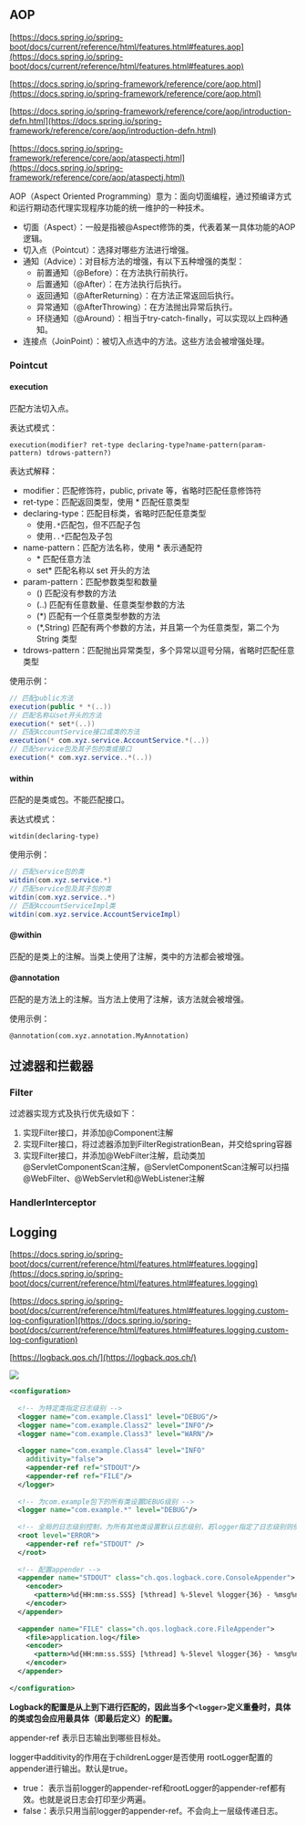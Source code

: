 ## AOP

[https://docs.spring.io/spring-boot/docs/current/reference/html/features.html#features.aop](https://docs.spring.io/spring-boot/docs/current/reference/html/features.html#features.aop)

[https://docs.spring.io/spring-framework/reference/core/aop.html](https://docs.spring.io/spring-framework/reference/core/aop.html)

[https://docs.spring.io/spring-framework/reference/core/aop/introduction-defn.html](https://docs.spring.io/spring-framework/reference/core/aop/introduction-defn.html)

[https://docs.spring.io/spring-framework/reference/core/aop/ataspectj.html](https://docs.spring.io/spring-framework/reference/core/aop/ataspectj.html)

AOP（Aspect Oriented Programming）意为：面向切面编程，通过预编译方式和运行期动态代理实现程序功能的统一维护的一种技术。

* 切面（Aspect）：一般是指被@Aspect修饰的类，代表着某一具体功能的AOP逻辑。
* 切入点（Pointcut）：选择对哪些方法进行增强。
* 通知（Advice）：对目标方法的增强，有以下五种增强的类型：
    * 前置通知（@Before）：在方法执行前执行。
    * 后置通知（@After）：在方法执行后执行。
    * 返回通知（@AfterReturning）：在方法正常返回后执行。
    * 异常通知（@AfterThrowing）：在方法抛出异常后执行。
    * 环绕通知（@Around）：相当于try-catch-finally，可以实现以上四种通知。
* 连接点（JoinPoint）：被切入点选中的方法。这些方法会被增强处理。

### Pointcut

#### execution

匹配方法切入点。

表达式模式：

```
execution(modifier? ret-type declaring-type?name-pattern(param-pattern) tdrows-pattern?)
```

表达式解释：

- modifier：匹配修饰符，public, private 等，省略时匹配任意修饰符
- ret-type：匹配返回类型，使用 * 匹配任意类型
- declaring-type：匹配目标类，省略时匹配任意类型
  - 使用`.*`匹配包，但不匹配子包
  - 使用`..*`匹配包及子包
- name-pattern：匹配方法名称，使用 * 表示通配符
  - \* 匹配任意方法
  - set* 匹配名称以 set 开头的方法
- param-pattern：匹配参数类型和数量
  - () 匹配没有参数的方法
  - (..) 匹配有任意数量、任意类型参数的方法
  - (*) 匹配有一个任意类型参数的方法
  - (*,String) 匹配有两个参数的方法，并且第一个为任意类型，第二个为 String 类型
- tdrows-pattern：匹配抛出异常类型，多个异常以逗号分隔，省略时匹配任意类型

使用示例：

```java
// 匹配public方法
execution(public * *(..))
// 匹配名称以set开头的方法
execution(* set*(..))
// 匹配AccountService接口或类的方法
execution(* com.xyz.service.AccountService.*(..))
// 匹配service包及其子包的类或接口
execution(* com.xyz.service..*(..))
```

#### within

匹配的是类或包。不能匹配接口。

表达式模式：

```
witdin(declaring-type)
```

使用示例：

```java
// 匹配service包的类
witdin(com.xyz.service.*)
// 匹配service包及其子包的类
witdin(com.xyz.service..*)
// 匹配AccountServiceImpl类
witdin(com.xyz.service.AccountServiceImpl)
```

#### @within

匹配的是类上的注解。当类上使用了注解，类中的方法都会被增强。

#### @annotation

匹配的是方法上的注解。当方法上使用了注解，该方法就会被增强。

使用示例：

```
@annotation(com.xyz.annotation.MyAnnotation)
```

## 过滤器和拦截器

### Filter

过滤器实现方式及执行优先级如下：

1. 实现Filter接口，并添加@Component注解
2. 实现Filter接口，将过滤器添加到FilterRegistrationBean，并交给spring容器
3. 实现Filter接口，并添加@WebFilter注解，启动类加@ServletComponentScan注解，@ServletComponentScan注解可以扫描@WebFilter、@WebServlet和@WebListener注解

### HandlerInterceptor

## Logging

[https://docs.spring.io/spring-boot/docs/current/reference/html/features.html#features.logging](https://docs.spring.io/spring-boot/docs/current/reference/html/features.html#features.logging)

[https://docs.spring.io/spring-boot/docs/current/reference/html/features.html#features.logging.custom-log-configuration](https://docs.spring.io/spring-boot/docs/current/reference/html/features.html#features.logging.custom-log-configuration)

[https://logback.qos.ch/](https://logback.qos.ch/)

![](./images/20240326233255.png)

```xml
<configuration>
 
  <!-- 为特定类指定日志级别 -->
  <logger name="com.example.Class1" level="DEBUG"/>
  <logger name="com.example.Class2" level="INFO"/>
  <logger name="com.example.Class3" level="WARN"/>
    
  <logger name="com.example.Class4" level="INFO"
    additivity="false">
    <appender-ref ref="STDOUT"/>
    <appender-ref ref="FILE"/>
  </logger>
  
  <!-- 为com.example包下的所有类设置DEBUG级别 -->
  <logger name="com.example.*" level="DEBUG"/>
 
  <!-- 全局的日志级别控制，为所有其他类设置默认日志级别，若logger指定了日志级别则使用logger的日志级别，没有就跟随root的日志级别 -->
  <root level="ERROR">
    <appender-ref ref="STDOUT" />
  </root>
 
  <!-- 配置appender -->
  <appender name="STDOUT" class="ch.qos.logback.core.ConsoleAppender">
    <encoder>
      <pattern>%d{HH:mm:ss.SSS} [%thread] %-5level %logger{36} - %msg%n</pattern>
    </encoder>
  </appender>
    
  <appender name="FILE" class="ch.qos.logback.core.FileAppender">
    <file>application.log</file>
    <encoder>
      <pattern>%d{HH:mm:ss.SSS} [%thread] %-5level %logger{36} - %msg%n</pattern>
    </encoder>
  </appender>
 
</configuration>
```

**Logback的配置是从上到下进行匹配的，因此当多个`<logger>`定义重叠时，具体的类或包会应用最具体（即最后定义）的配置。**

appender-ref 表示日志输出到哪些目标处。

logger中additivity的作用在于childrenLogger是否使用 rootLogger配置的appender进行输出。默认是true。

- true： 表示当前logger的appender-ref和rootLogger的appender-ref都有效。也就是说日志会打印至少两遍。
- false：表示只用当前logger的appender-ref。不会向上一层级传递日志。




